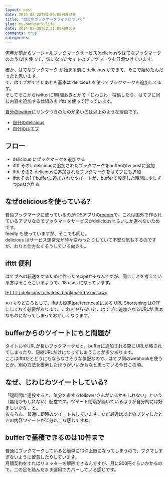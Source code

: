 ```yaml
---
layout: post
date: 2014-02-28T03:00:00+09:00
title: "自分のブックマークライフについて"
slug: my-bookmark-life
date: 2014-02-28T22:31:00+09:00
comments: true
categories: 
---
```

何年か前からソーシャルブックマークサービス(deliciousやはてなブックマークのような)を使って、気になったサイトのブックマークを日頃つけています。

確か、はてなブックマーク が始まる前に delicious ができて、そこで始めたんだったと思います。  
で、はてブができたあとも基本は delicious を使ってブックマークを追加してます。  
そしてそこからtwitterに1時間おきとかで「じわじわ」投稿したり、はてブに同じ内容を追加する仕組みを ifttt を使って行っています。

[自分のtwitter](http://twitter.com/masawo)にリンクつきのものが多いのは以上のような理由です。

- [自分のdelicious](https://delicious.com/masawo)
- [自分のはてブ](http://b.hatena.ne.jp/masa-wo/bookmark)

<!-- more -->

## フロー

* delicious にブックマークを追加する
* ifttt その1: deliciousに追加されたブックマークをbufferのtw postに追加
* ifttt その2: deliciousに追加されたブックマークをはてブにも追加
* ifttt その1でbufferに追加されたツイートが、bufferで設定した時間に少しずつpostされる

## なぜdeliciousを使っている?
普段ブックマークに使っているのがiOSアプリの[reeder](http://reederapp.com/ios/)で、これは国外で作られているアプリなのでブックマークサービスがdeliciousぐらいしか選べないためです。  
feedly も使っていますが、そこでも同じ。  
delicious はサービス運営元が時々変わったりしていて不安な気もするのですが、わりと仕方なくそうしている向きも。

## ifttt 便利
はてブへの転送をするために作ったrecipeが↓なんですが、同じことを考えている方はそこそこいるようで、18 uses になっています。

[IFTTT / delicious to hatena bookmark by masawo](https://ifttt.com/recipes/25763-delicious-to-hatena-bookmark)

※ハマりどころとして、iftttの設定(preferences)にある URL Shortening はOFFにしておく必要があります。これをやらないと、はてブに追加されるURLが ift.tt なものになってしまっておかしくなります。

## bufferからのツイートにちと問題が
タイトルやURLが長いブックマークだと、bufferに追加される際にURLが略されてしまったり、短縮URLだけになってしまうことが多少あります。  
ここはiftttだとどうにもならなさそうな気配なので、はてブ側のwebhookを使うとか、別の方法を模索したほうがいいかもなと思っている今日この頃。

## なぜ、じわじわツイートしている?
「短時間に連投すると、気分を害するfollowerさんがいるかもしれない」という（無用かもしれない）配慮です。ツイート間隔が開いているほうが自分的には好ましいかな、と。  
もちろん、普通に即時のツイートもしています。ただ最近は以上のブクマしたときの内容ツイートが半分以上な感じですね。

## bufferで蓄積できるのは10件まで
普通にブックマークしていると簡単に10件上限になってしまうので、ブクマしすぎないように留意したりしています。  
月額契約をすればリミッターを解除できるんですが、月に900円ぐらいかかるので、二の足を踏んだまま運用でカバーしている感じです。
